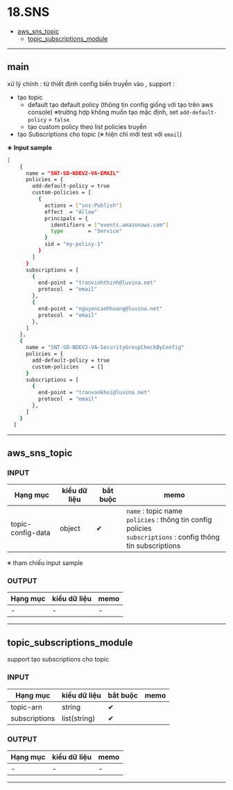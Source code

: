 # 18.SNS

- [aws_sns_topic](#aws_sns_topic)
  - [topic_subscriptions_module](#topic_subscriptions_module)

---

## main

xử lý chính : từ thiết định config biến truyền vào , support :

- tạo topic
  - default tạo default policy (thông tin config giống với tạo trên aws console)
    ※trường hợp không muốn tạo mặc định, set `add-default-policy` = `false`
  - tạo custom policy theo list policies truyền
- tạo Subscriptions cho topic (※ hiện chỉ mới test với `email`)

**※ Input sample**

```sh
[
    {
      name = "SNT-SD-NDEV2-VA-EMAIL"
      policies = {
        add-default-policy = true
        custom-policies = [
          {
            actions = ["sns:Publish"]
            effect  = "Allow"
            principals = {
              identifiers = ["events.amazonaws.com"]
              type        = "Service"
            }
            sid = "my-policy-1"
          }
        ]
      }
      subscriptions = [
        {
          end-point = "tranvinhthinh@luvina.net"
          protocol  = "email"
        },
        {
          end-point = "nguyencanhhoang@luvina.net"
          protocol  = "email"
        },
      ]
    },
    {
      name = "SNT-SD-NDEV2-VA-SecurityGroupCheckByConfig"
      policies = {
        add-default-policy = true
        custom-policies    = []
      }
      subscriptions = [
        {
          end-point = "tranvankhoi@luvina.net"
          protocol  = "email"
        },
      ]
    }
  ]
```

---

## aws_sns_topic

### INPUT

| Hạng mục          | kiểu dữ liệu | bắt buộc | memo                                                                                                                   |
| ----------------- | ------------ | -------- | ---------------------------------------------------------------------------------------------------------------------- |
| topic-config-data | object       | ✔        | `name` : topic name </br>`policies` : thông tin config policies </br> `subscriptions` : config thông tin subscriptions |

※ tham chiếu input sample

### OUTPUT

| Hạng mục | kiểu dữ liệu | memo |
| -------- | ------------ | ---- |
| -        | -            | -    |

---

## topic_subscriptions_module

support tạo subscriptions cho topic

### INPUT

| Hạng mục  | kiểu dữ liệu | bắt buộc | memo                          |
| --------- | ------------ | -------- | ----------------------------- |
| topic-arn | string       | ✔        |  |
| subscriptions | list(string)       | ✔        |  |


### OUTPUT

| Hạng mục | kiểu dữ liệu | memo |
| -------- | ------------ | ---- |
| -        | -            | -    |

---
